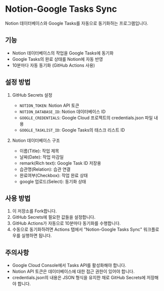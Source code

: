 # Notion-Google Tasks Sync

Notion 데이터베이스와 Google Tasks를 자동으로 동기화하는 프로그램입니다.

## 기능

- Notion 데이터베이스의 작업을 Google Tasks에 동기화
- Google Tasks의 완료 상태를 Notion에 자동 반영
- 10분마다 자동 동기화 (GitHub Actions 사용)

## 설정 방법

1. GitHub Secrets 설정
   - `NOTION_TOKEN`: Notion API 토큰
   - `NOTION_DATABASE_ID`: Notion 데이터베이스 ID
   - `GOOGLE_CREDENTIALS`: Google Cloud 프로젝트의 credentials.json 파일 내용
   - `GOOGLE_TASKLIST_ID`: Google Tasks의 태스크 리스트 ID

2. Notion 데이터베이스 구조
   - 이름(Title): 작업 제목
   - 날짜(Date): 작업 마감일
   - remark(Rich text): Google Task ID 저장용
   - 습관명(Relation): 습관 연결
   - 완료여부(Checkbox): 작업 완료 상태
   - google 업로드(Select): 동기화 상태

## 사용 방법

1. 이 저장소를 Fork합니다.
2. GitHub Secrets에 필요한 값들을 설정합니다.
3. GitHub Actions가 자동으로 10분마다 동기화를 수행합니다.
4. 수동으로 동기화하려면 Actions 탭에서 "Notion-Google Tasks Sync" 워크플로우를 실행하면 됩니다.

## 주의사항

- Google Cloud Console에서 Tasks API를 활성화해야 합니다.
- Notion API 토큰은 데이터베이스에 대한 접근 권한이 있어야 합니다.
- credentials.json의 내용은 JSON 형식을 유지한 채로 GitHub Secrets에 저장해야 합니다. 